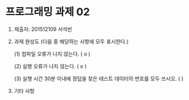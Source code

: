 # 프로그래밍 과제 02

1. 제출자:   201512109 서석빈

2. 과제 완성도 (다음 중 해당하는 사항에 모두 표시한다.)

	(1) 컴파일 오류가 나지 않는다. (  o  )
    
	(2) 실행 오류가 나지 않는다. (   o )
    
	(3) 실행 시간 30분 이내에 정답을 찾은 테스트 데이터의 번호를 모두 쓰시오. (                                                             )
    
3. 기타 사항 


